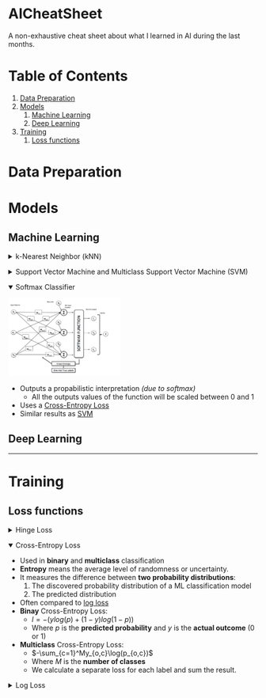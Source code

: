 # AICheatSheet
A non-exhaustive cheat sheet about what I learned in AI during the last months.

# Table of Contents
1. [Data Preparation](#data-preparation)
2. [Models](#models)
	1. [Machine Learning](#machine-learning)
	2. [Deep Learning](#deep-learning)
3. [Training](#training)
	1. [Loss functions](#loss-functions)
	
# Data Preparation
# Models
## Machine Learning

[//]: #KNN
<a id="knn"></a><details>
<summary>k-Nearest Neighbor (kNN)</summary>

<img src="assets/images/mlmodels/knn_concept.jpg" width=50% height=50%>

* It classifies a new entry by assigning it to the class of its closests neighbors.
* $k$ is the number of neighbors (datapoints) to compare to our new data point.
* It's a **non-parametric** approach
* When $k = 1$ *(also called 1-nearest neighbor)*
	* The algorithm will always achieve a training error of **zero**.
	* The algorithm is **consistent** *(eventually converging to the optimal predictor)*
* Requires to specify **distance function** $d$:
	* **Euclidian Distance** is the most popular
</details>


[//]: #SVM
<a id="svm"></a><details>
<summary> Support Vector Machine and Multiclass Support Vector Machine (SVM)</summary>

<img src="assets/images/mlmodels/svm.png" width=30% heightsoftmax-classifier=30%>

* It tries to find a line that **maximises** the separation between a **two-class** (SVM) or more (Multiclass SVM) dataset.
* The datapoints with the minimum distance to the hyperplane are called **Support Vectors**.
* Requires to specify a **kernel function** to compute datapoint separation:
	* Linear
	* Polynomial
	* Gaussian
	* Sigmoid
	* Radial Basis Function (RBF)

<img src="assets/images/mlmodels/svmkernels.webp" width=40% height=40%>	

*These functions will determine the smoothness and efficiency of class separation.*
* Use the [hinge loss](#loss-functions) to threshold the result to 0 if the correct score is greater than the incorrect class score by at least the margin.
	* The SVM only cares if the difference is lower than the margin $\Delta$
* Similar results as [Softmax Classifier](#softmax-classifier)

</details>


[//]: #softmax-classifier
<a id="softmax-classifier"></a><details open>
<summary> Softmax Classifier</summary>

<img src="assets/images/mlmodels/softmaxclassifier.png" width=45% height=45%>

* Outputs a propabilistic interpretation *(due to softmax)*
	* All the outputs values of the function will be scaled between 0 and 1
* Uses a [Cross-Entropy Loss](#cross-entropy-loss)
* Similar results as [SVM](#svm)




</details>

## Deep Learning

---
# Training
## Loss functions

[//]: #hinge-loss
<a id="hinge-loss"></a><details>
<summary> Hinge Loss</summary>


* Used for training in **maximum-margin** classification.
* Known for being used in [Support Vector Machine](#svm) (SVM)
* $\ell(y) = max(0, 1 - t \cdot y)$
	* Where $t$ is the **actual outcome** *(either -1 or 1)* and $y$ is the **output** of the classifier. 
</details>


[//]: #cross-entropy-loss
<a id="cross-entropy-loss"></a><details open>
<summary> Cross-Entropy Loss</summary>

* Used in **binary** and **multiclass** classification
* **Entropy** means the average level of randomness or uncertainty.
* It measures the difference between **two probability distributions**:
	1. The discovered probability distribution of a ML classification model
	2. The predicted distribution
* Often compared to [log loss](#log-loss)
* **Binay** Cross-Entropy Loss:
	* $l = -(ylog(p) + (1 - y)log(1 - p))$
	* Where $p$ is the **predicted probability** and $y$ is the **actual outcome** (0 or 1)
* **Multiclass** Cross-Entropy Loss:
	* $-\sum_{c=1}^My_{o,c}\log(p_{o,c})$
	* Where $M$ is the **number of classes**
	* We calculate a separate loss for each label and sum the result.

</details>


[//]: #log-loss
<a id="log-loss"></a><details>
<summary> Log Loss</summary>
</details>